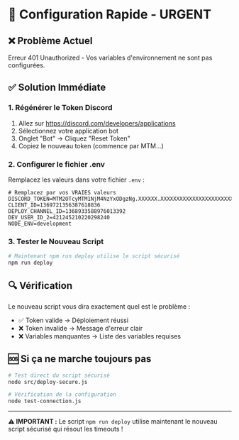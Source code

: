 # 🚀 Configuration Rapide - URGENT

## ❌ Problème Actuel
Erreur 401 Unauthorized - Vos variables d'environnement ne sont pas configurées.

## ✅ Solution Immédiate

### 1. Régénérer le Token Discord
1. Allez sur https://discord.com/developers/applications
2. Sélectionnez votre application bot
3. Onglet "Bot" → Cliquez "Reset Token"
4. Copiez le nouveau token (commence par MTM...)

### 2. Configurer le fichier .env
Remplacez les valeurs dans votre fichier `.env` :

```env
# Remplacez par vos VRAIES valeurs
DISCORD_TOKEN=MTM2OTcyMTM1NjM4NzYxODgzNg.XXXXXX.XXXXXXXXXXXXXXXXXXXXXXXXXX
CLIENT_ID=1369721356387618836
DEPLOY_CHANNEL_ID=1368933588976013392
DEV_USER_ID_2=421245210220298240
NODE_ENV=development
```

### 3. Tester le Nouveau Script
```bash
# Maintenant npm run deploy utilise le script sécurisé
npm run deploy
```

## 🔍 Vérification
Le nouveau script vous dira exactement quel est le problème :
- ✅ Token valide → Déploiement réussi
- ❌ Token invalide → Message d'erreur clair
- ❌ Variables manquantes → Liste des variables requises

## 🆘 Si ça ne marche toujours pas
```bash
# Test direct du script sécurisé
node src/deploy-secure.js

# Vérification de la configuration
node test-connection.js
```

---
**⚠️ IMPORTANT :** Le script `npm run deploy` utilise maintenant le nouveau script sécurisé qui résout les timeouts !

